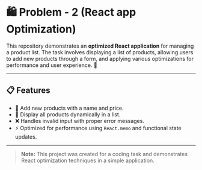 # 🛍️ Problem - 2 (React app Optimization)

This repository demonstrates an **optimized React application** for managing a product list. The task involves displaying a list of products, allowing users to add new products through a form, and applying various optimizations for performance and user experience. 🚀

---

## 📋 Features
- 📝 Add new products with a name and price.
- 🛒 Display all products dynamically in a list.
- ❌ Handles invalid input with proper error messages.
- ⚡ Optimized for performance using `React.memo` and functional state updates.

---

> **Note:** This project was created for a coding task and demonstrates React optimization techniques in a simple application.


